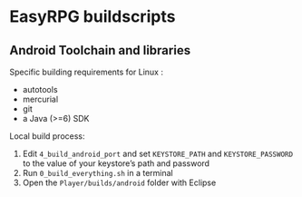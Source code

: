 # EasyRPG buildscripts

## Android Toolchain and libraries

Specific building requirements for Linux :

 - autotools
 - mercurial
 - git
 - a Java (>=6) SDK

Local build process:

 1. Edit `4_build_android_port` and set `KEYSTORE_PATH` and `KEYSTORE_PASSWORD`
    to the value of your keystore’s path and password
 2. Run `0_build_everything.sh` in a terminal
 3. Open the `Player/builds/android` folder with Eclipse
